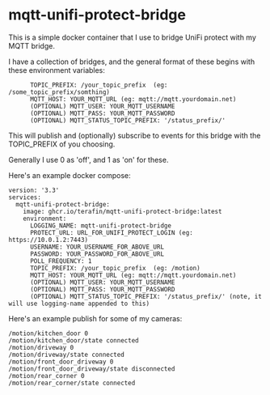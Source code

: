 # mqtt-unifi-protect-bridge

This is a simple docker container that I use to bridge UniFi protect with my MQTT bridge.

I have a collection of bridges, and the general format of these begins with these environment variables:

```
      TOPIC_PREFIX: /your_topic_prefix  (eg: /some_topic_prefix/somthing)
      MQTT_HOST: YOUR_MQTT_URL (eg: mqtt://mqtt.yourdomain.net)
      (OPTIONAL) MQTT_USER: YOUR_MQTT_USERNAME
      (OPTIONAL) MQTT_PASS: YOUR_MQTT_PASSWORD
      (OPTIONAL) MQTT_STATUS_TOPIC_PREFIX: '/status_prefix/'
```

This will publish and (optionally) subscribe to events for this bridge with the TOPIC_PREFIX of you choosing.

Generally I use 0 as 'off', and 1 as 'on' for these.

Here's an example docker compose:

```docker
version: '3.3'
services:
  mqtt-unifi-protect-bridge:
    image: ghcr.io/terafin/mqtt-unifi-protect-bridge:latest
    environment:
      LOGGING_NAME: mqtt-unifi-protect-bridge
      PROTECT_URL: URL_FOR_UNIFI_PROTECT_LOGIN (eg: https://10.0.1.2:7443)
      USERNAME: YOUR_USERNAME_FOR_ABOVE_URL
      PASSWORD: YOUR_PASSWORD_FOR_ABOVE_URL
      POLL_FREQUENCY: 1
      TOPIC_PREFIX: /your_topic_prefix  (eg: /motion)
      MQTT_HOST: YOUR_MQTT_URL (eg: mqtt://mqtt.yourdomain.net)
      (OPTIONAL) MQTT_USER: YOUR_MQTT_USERNAME
      (OPTIONAL) MQTT_PASS: YOUR_MQTT_PASSWORD
      (OPTIONAL) MQTT_STATUS_TOPIC_PREFIX: '/status_prefix/' (note, it will use logging-name appended to this)
```

Here's an example publish for some of my cameras:

```log
/motion/kitchen_door 0
/motion/kitchen_door/state connected
/motion/driveway 0
/motion/driveway/state connected
/motion/front_door_driveway 0
/motion/front_door_driveway/state disconnected
/motion/rear_corner 0
/motion/rear_corner/state connected
```
